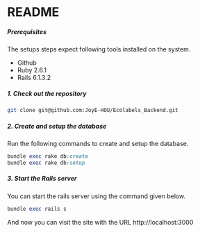 # README

<!-- This README would normally document whatever steps are necessary to get the
application up and running.

Things you may want to cover:

* Ruby version

* System dependencies

* Configuration

* Database creation

* Database initialization

* How to run the test suite

* Services (job queues, cache servers, search engines, etc.)

* Deployment instructions

* ... -->

##### Prerequisites

The setups steps expect following tools installed on the system.

- Github
- Ruby 2.6.1
- Rails 6.1.3.2

##### 1. Check out the repository

```bash
git clone git@github.com:JoyE-HOU/Ecolabels_Backend.git
```

##### 2. Create and setup the database

Run the following commands to create and setup the database.

```ruby
bundle exec rake db:create
bundle exec rake db:setup
```

##### 3. Start the Rails server

You can start the rails server using the command given below.

```ruby
bundle exec rails s
```

And now you can visit the site with the URL http://localhost:3000
